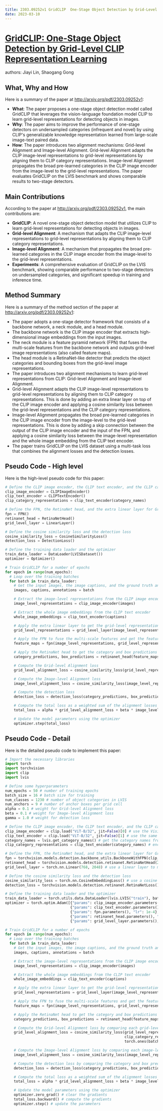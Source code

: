 ```yaml
---
title: 2303.09252v1 GridCLIP  One-Stage Object Detection by Grid-Level CLIP Representation Learning
date: 2023-03-10
---
```


# [GridCLIP: One-Stage Object Detection by Grid-Level CLIP Representation Learning](http://arxiv.org/abs/2303.09252v1)

authors: Jiayi Lin, Shaogang Gong


## What, Why and How

[1]: https://arxiv.org/abs/2303.09252 "[2303.09252] GridCLIP: One-Stage Object Detection by Grid-Level CLIP ..."
[2]: https://arxiv.org/pdf/2303.09252v1 "s.gong@qmul.ac.uk arXiv:2303.09252v1 [cs.CV] 16 Mar 2023"
[3]: https://academia.stackexchange.com/questions/55626/is-there-a-more-user-friendly-way-to-download-multiple-articles-from-arxiv "Is there a more user-friendly way to download multiple articles from arXiv?"

Here is a summary of the paper at http://arxiv.org/pdf/2303.09252v1:

- **What**: The paper proposes a one-stage object detection model called GridCLIP that leverages the vision-language foundation model CLIP to learn grid-level representations for detecting objects in images.
- **Why**: The paper aims to improve the performance of one-stage detectors on undersampled categories (infrequent and novel) by using CLIP's generalizable knowledge representation learned from large-scale image-text paired data.
- **How**: The paper introduces two alignment mechanisms: Grid-level Alignment and Image-level Alignment. Grid-level Alignment adapts the CLIP image-level representations to grid-level representations by aligning them to CLIP category representations. Image-level Alignment propagates the broad pre-learned categories in the CLIP image encoder from the image-level to the grid-level representations. The paper evaluates GridCLIP on the LVIS benchmark and shows comparable results to two-stage detectors.

## Main Contributions

[1]: https://arxiv.org/abs/2303.09252 "[2303.09252] GridCLIP: One-Stage Object Detection by Grid-Level CLIP ..."
[2]: https://arxiv.org/pdf/2303.09252v1 "s.gong@qmul.ac.uk arXiv:2303.09252v1 [cs.CV] 16 Mar 2023"
[3]: https://academia.stackexchange.com/questions/55626/is-there-a-more-user-friendly-way-to-download-multiple-articles-from-arxiv "Is there a more user-friendly way to download multiple articles from arXiv?"

According to the paper at http://arxiv.org/pdf/2303.09252v1, the main contributions are:

- **GridCLIP**: A novel one-stage object detection model that utilizes CLIP to learn grid-level representations for detecting objects in images.
- **Grid-level Alignment**: A mechanism that adapts the CLIP image-level representations to grid-level representations by aligning them to CLIP category representations.
- **Image-level Alignment**: A mechanism that propagates the broad pre-learned categories in the CLIP image encoder from the image-level to the grid-level representations.
- **Experiments**: A comprehensive evaluation of GridCLIP on the LVIS benchmark, showing comparable performance to two-stage detectors on undersampled categories, and significant speedup in training and inference time.

## Method Summary

[1]: https://arxiv.org/abs/2303.09252 "[2303.09252] GridCLIP: One-Stage Object Detection by Grid-Level CLIP ..."
[2]: https://arxiv.org/pdf/2303.09252v1 "s.gong@qmul.ac.uk arXiv:2303.09252v1 [cs.CV] 16 Mar 2023"
[3]: https://academia.stackexchange.com/questions/55626/is-there-a-more-user-friendly-way-to-download-multiple-articles-from-arxiv "Is there a more user-friendly way to download multiple articles from arXiv?"

Here is a summary of the method section of the paper at http://arxiv.org/pdf/2303.09252v1:

- The paper adopts a one-stage detector framework that consists of a backbone network, a neck module, and a head module.
- The backbone network is the CLIP image encoder that extracts high-dimensional image embeddings from the input images.
- The neck module is a feature pyramid network (FPN) that fuses the multi-scale features from the backbone network and outputs grid-level image representations (also called feature maps).
- The head module is a RetinaNet-like detector that predicts the object categories and bounding boxes from the grid-level image representations.
- The paper introduces two alignment mechanisms to learn grid-level representations from CLIP: Grid-level Alignment and Image-level Alignment.
- Grid-level Alignment adapts the CLIP image-level representations to grid-level representations by aligning them to CLIP category representations. This is done by adding an extra linear layer on top of the CLIP image encoder and applying a cosine similarity loss between the grid-level representations and the CLIP category representations.
- Image-level Alignment propagates the broad pre-learned categories in the CLIP image encoder from the image-level to the grid-level representations. This is done by adding a skip connection between the output of the CLIP image encoder and the input of the FPN, and applying a cosine similarity loss between the image-level representation and the whole image embedding from the CLIP text encoder.
- The paper trains GridCLIP on the LVIS dataset using a multi-task loss that combines the alignment losses and the detection losses.

## Pseudo Code - High level

Here is the high-level pseudo code for this paper:

```python
# Define the CLIP image encoder, the CLIP text encoder, and the CLIP category representations
clip_image_encoder = CLIPImageEncoder()
clip_text_encoder = CLIPTextEncoder()
clip_category_representations = clip_text_encoder(category_names)

# Define the FPN, the RetinaNet head, and the extra linear layer for Grid-level Alignment
fpn = FPN()
retinanet_head = RetinaNetHead()
grid_level_layer = LinearLayer()

# Define the cosine similarity loss and the detection loss
cosine_similarity_loss = CosineSimilarityLoss()
detection_loss = DetectionLoss()

# Define the training data loader and the optimizer
train_data_loader = DataLoader(LVISDataset())
optimizer = Optimizer()

# Train GridCLIP for a number of epochs
for epoch in range(num_epochs):
  # Loop over the training batches
  for batch in train_data_loader:
    # Get the input images, the image captions, and the ground truth annotations
    images, captions, annotations = batch

    # Extract the image-level representations from the CLIP image encoder
    image_level_representations = clip_image_encoder(images)

    # Extract the whole image embeddings from the CLIP text encoder
    whole_image_embeddings = clip_text_encoder(captions)

    # Apply the extra linear layer to get the grid-level representations
    grid_level_representations = grid_level_layer(image_level_representations)

    # Apply the FPN to fuse the multi-scale features and get the feature maps
    feature_maps = fpn(image_level_representations, grid_level_representations)

    # Apply the RetinaNet head to get the category and box predictions
    category_predictions, box_predictions = retinanet_head(feature_maps)

    # Compute the Grid-level Alignment loss
    grid_level_alignment_loss = cosine_similarity_loss(grid_level_representations, clip_category_representations)

    # Compute the Image-level Alignment loss
    image_level_alignment_loss = cosine_similarity_loss(image_level_representations, whole_image_embeddings)

    # Compute the detection loss
    detection_loss = detection_loss(category_predictions, box_predictions, annotations)

    # Compute the total loss as a weighted sum of the alignment losses and the detection loss
    total_loss = alpha * grid_level_alignment_loss + beta * image_level_alignment_loss + gamma * detection_loss

    # Update the model parameters using the optimizer
    optimizer.step(total_loss)
```

## Pseudo Code - Detail

Here is the detailed pseudo code to implement this paper:

```python
# Import the necessary libraries
import torch
import torchvision
import clip
import lvis

# Define some hyperparameters
num_epochs = 50 # number of training epochs
batch_size = 16 # batch size for training
num_classes = 1230 # number of object categories in LVIS
num_anchors = 9 # number of anchor boxes per grid cell
alpha = 0.1 # weight for Grid-level Alignment loss
beta = 0.1 # weight for Image-level Alignment loss
gamma = 1.0 # weight for detection loss

# Define the CLIP image encoder, the CLIP text encoder, and the CLIP category representations
clip_image_encoder = clip.load("ViT-B/32", jit=False)[0] # use the Vision Transformer model with 32x32 patches
clip_text_encoder = clip.load("ViT-B/32", jit=False)[1] # use the same model for text encoding
category_names = lvis.get_category_names() # get the category names from LVIS dataset
clip_category_representations = clip_text_encoder(category_names) # encode the category names using CLIP text encoder

# Define the FPN, the RetinaNet head, and the extra linear layer for Grid-level Alignment
fpn = torchvision.models.detection.backbone_utils.BackboneWithFPN(clip_image_encoder, [2, 4, 9, 11], [512, 1024, 2048]) # use a FPN with four output levels and corresponding channels
retinanet_head = torchvision.models.detection.retinanet.RetinaNetHead(2048, num_classes, num_anchors) # use a RetinaNet head with 2048 input channels and num_classes output channels per anchor box
grid_level_layer = torch.nn.Linear(768, 2048) # use a linear layer to map the grid-level representations from 768 to 2048 dimensions

# Define the cosine similarity loss and the detection loss
cosine_similarity_loss = torch.nn.CosineEmbeddingLoss() # use a cosine embedding loss with default margin of 0.0
detection_loss = torchvision.models.detection.retinanet.RetinaNetLoss() # use a RetinaNet loss with default parameters

# Define the training data loader and the optimizer
train_data_loader = torch.utils.data.DataLoader(lvis.LVIS("train"), batch_size=batch_size, shuffle=True) # use a data loader for LVIS train set with batch size and shuffle
optimizer = torch.optim.Adam([{"params": clip_image_encoder.parameters(), "lr": 1e-5}, # use an Adam optimizer with different learning rates for different modules
                              {"params": clip_text_encoder.parameters(), "lr": 1e-5},
                              {"params": fpn.parameters(), "lr": 1e-4},
                              {"params": retinanet_head.parameters(), "lr": 1e-4},
                              {"params": grid_level_layer.parameters(), "lr": 1e-4}])

# Train GridCLIP for a number of epochs
for epoch in range(num_epochs):
  # Loop over the training batches
  for batch in train_data_loader:
    # Get the input images, the image captions, and the ground truth annotations
    images, captions, annotations = batch

    # Extract the image-level representations from the CLIP image encoder
    image_level_representations = clip_image_encoder(images)

    # Extract the whole image embeddings from the CLIP text encoder
    whole_image_embeddings = clip_text_encoder(captions)

    # Apply the extra linear layer to get the grid-level representations
    grid_level_representations = grid_level_layer(image_level_representations)

    # Apply the FPN to fuse the multi-scale features and get the feature maps
    feature_maps = fpn(image_level_representations, grid_level_representations)

    # Apply the RetinaNet head to get the category and box predictions
    category_predictions, box_predictions = retinanet_head(feature_maps)

    # Compute the Grid-level Alignment loss by comparing each grid-level representation with its corresponding CLIP category representation (based on ground truth annotation)
    grid_level_alignment_loss = cosine_similarity_loss(grid_level_representations.view(-1, 2048), 
                                                       clip_category_representations[annotations["labels"]].view(-1, 2048), 
                                                       torch.ones(batch_size * num_anchors))

    # Compute the Image-level Alignment loss by comparing each image-level representation with its corresponding whole image embedding (based on caption)
    image_level_alignment_loss = cosine_similarity_loss(image_level_representations, whole_image_embeddings, torch.ones(batch_size))

    # Compute the detection loss by comparing the category and box predictions with the ground truth annotations
    detection_loss = detection_loss(category_predictions, box_predictions, annotations)

    # Compute the total loss as a weighted sum of the alignment losses and the detection loss
    total_loss = alpha * grid_level_alignment_loss + beta * image_level_alignment_loss + gamma * detection_loss

    # Update the model parameters using the optimizer
    optimizer.zero_grad() # clear the gradients
    total_loss.backward() # compute the gradients
    optimizer.step() # update the parameters
```